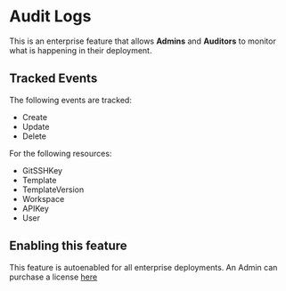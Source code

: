 # Audit Logs

This is an enterprise feature that allows **Admins** and **Auditors** to monitor what is happening in their deployment.

## Tracked Events

The following events are tracked:

- Create
- Update
- Delete

For the following resources:

- GitSSHKey
- Template
- TemplateVersion
- Workspace
- APIKey
- User

## Enabling this feature

This feature is autoenabled for all enterprise deployments. An Admin can purchase a license [here](link)
